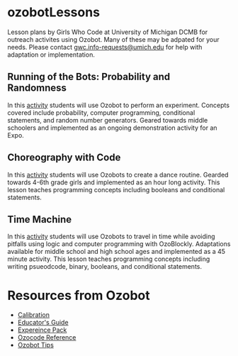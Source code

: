 # ozobotLessons
Lesson plans by Girls Who Code at University of Michigan DCMB for outreach activites using Ozobot. Many of these may be adpated for your needs. Please contact gwc.info-requests@umich.edu for help with adaptation or implementation.

## Running of the Bots: Probability and Randomness
In this [activity](running_of_the_bots/) students will use Ozobot to perform an experiment. Concepts covered include probability, computer programming, conditional statements, and random number generators. Geared towards middle schoolers and implemented as an ongoing demonstration activity for an Expo.

## Choreography with Code
In this [activity](https://github.com/GWC-DCMB/FEMMES/) students will use Ozobots to create a dance routine. Gearded towards 4-6th grade girls and implemented as an hour long activity. This lesson teaches programming concepts including booleans and conditional statements.

## Time Machine
In this [activity](time_machine/) students will use Ozobots to travel in time while avoiding pitfalls using logic and computer programming with OzoBlockly. Adaptations available for middle school and high school ages and implemented as a 45 minute activity. This lesson teaches programming concepts including writing psueodcode, binary, booleans, and conditional statements.


# Resources from Ozobot
- [Calibration](ozobot-calibration-tips.pdf)
- [Educator's Guide](ozobot-calibration-tips.pdf)
- [Expereince Pack](ozobot-evo-experience-pack.pdf)
- [Ozocode Reference](ozobot-ozocodes-reference.pdf)
- [Ozobot Tips](ozobot-tips.pdf)
